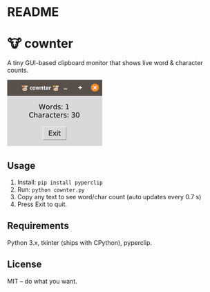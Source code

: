 README
======
# 🐮 cownter  
A tiny GUI-based clipboard monitor that shows live word & character counts.

![Screenshot](screenshot1.png)

## Usage  
1. Install: ```pip install pyperclip```  
2. Run: ```python cownter.py```  
3. Copy any text to see word/char count (auto updates every 0.7 s)
4. Press Exit to quit.

## Requirements  
Python 3.x, tkinter (ships with CPython), pyperclip.

## License  
MIT – do what you want.
